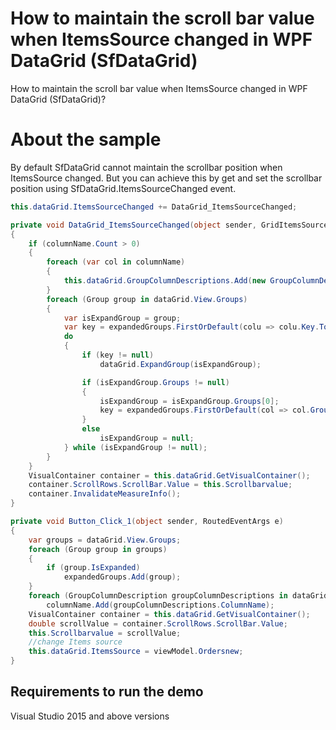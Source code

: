 # How to maintain the scroll bar value when ItemsSource changed in WPF DataGrid (SfDataGrid)

How to maintain the scroll bar value when ItemsSource changed in WPF DataGrid (SfDataGrid)?

# About the sample

By default SfDataGrid cannot maintain the scrollbar position when ItemsSource changed. But you can achieve this by get and set the scrollbar position using SfDataGrid.ItemsSourceChanged event.

```c#
this.dataGrid.ItemsSourceChanged += DataGrid_ItemsSourceChanged;

private void DataGrid_ItemsSourceChanged(object sender, GridItemsSourceChangedEventArgs e)
{
    if (columnName.Count > 0)
    {
        foreach (var col in columnName)
        {
            this.dataGrid.GroupColumnDescriptions.Add(new GroupColumnDescription() { ColumnName = col });
        }
        foreach (Group group in dataGrid.View.Groups)
        {
            var isExpandGroup = group;
            var key = expandedGroups.FirstOrDefault(colu => colu.Key.ToString() == isExpandGroup.Key.ToString());
            do
            {
                if (key != null)
                    dataGrid.ExpandGroup(isExpandGroup);

                if (isExpandGroup.Groups != null)
                {
                    isExpandGroup = isExpandGroup.Groups[0];
                    key = expandedGroups.FirstOrDefault(col => col.Groups[0].Key.ToString() == group.Groups[0].Key.ToString());
                }
                else
                    isExpandGroup = null;
            } while (isExpandGroup != null);
        }
    }
    VisualContainer container = this.dataGrid.GetVisualContainer();
    container.ScrollRows.ScrollBar.Value = this.Scrollbarvalue;
    container.InvalidateMeasureInfo();
}

private void Button_Click_1(object sender, RoutedEventArgs e)
{
    var groups = dataGrid.View.Groups;
    foreach (Group group in groups)
    {
        if (group.IsExpanded)
            expandedGroups.Add(group);
    }
    foreach (GroupColumnDescription groupColumnDescriptions in dataGrid.GroupColumnDescriptions)
        columnName.Add(groupColumnDescriptions.ColumnName);
    VisualContainer container = this.dataGrid.GetVisualContainer();
    double scrollValue = container.ScrollRows.ScrollBar.Value;
    this.Scrollbarvalue = scrollValue;
    //change Items source
    this.dataGrid.ItemsSource = viewModel.Ordersnew;
}
```
## Requirements to run the demo
 Visual Studio 2015 and above versions
